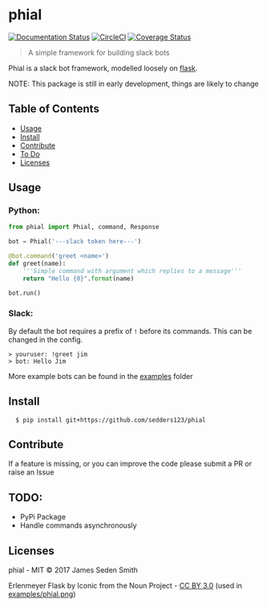 # phial

[![Documentation Status](https://readthedocs.org/projects/phial/badge/?version=develop)](http://phial.readthedocs.io/en/develop/)
[![CircleCI](https://circleci.com/gh/sedders123/phial.svg?style=svg)](https://circleci.com/gh/sedders123/phial)
[![Coverage Status](https://coveralls.io/repos/github/sedders123/phial/badge.svg?branch=develop)](https://coveralls.io/github/sedders123/phial?branch=develop)


> A simple framework for building slack bots

Phial is a slack bot framework, modelled loosely on [flask](https://github.com/pallets/flask/).

NOTE: This package is still in early development, things are likely to change

## Table of Contents

- [Usage](#usage)
- [Install](#install)
- [Contribute](#contribute)
- [To Do](#todo)
- [Licenses](#licenses)

## Usage

### Python:

```python
from phial import Phial, command, Response

bot = Phial('---slack token here---')

@bot.command('greet <name>')
def greet(name):
    '''Simple command with argument which replies to a message'''
    return "Hello {0}".format(name)

bot.run()

```

### Slack:

By default the bot requires a prefix of `!` before its commands. This can be changed in the config.
```
> youruser: !greet jim
> bot: Hello Jim
```


More example bots can be found in the [examples](examples/) folder


## Install

```
  $ pip install git+https://github.com/sedders123/phial
```

## Contribute

If a feature is missing, or you can improve the code please submit a PR or raise an Issue

## TODO:
 - PyPi Package
 - Handle commands asynchronously

## Licenses

phial - MIT © 2017 James Seden Smith

Erlenmeyer Flask by Iconic from the Noun Project - [CC BY 3.0](https://creativecommons.org/licenses/by/3.0/) (used in [examples/phial.png](examples/phial.png))

